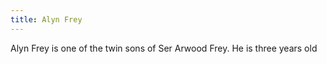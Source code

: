 ```yaml
---
title: Alyn Frey
---
```


Alyn Frey is one of the twin sons of Ser Arwood Frey. He is three years old


